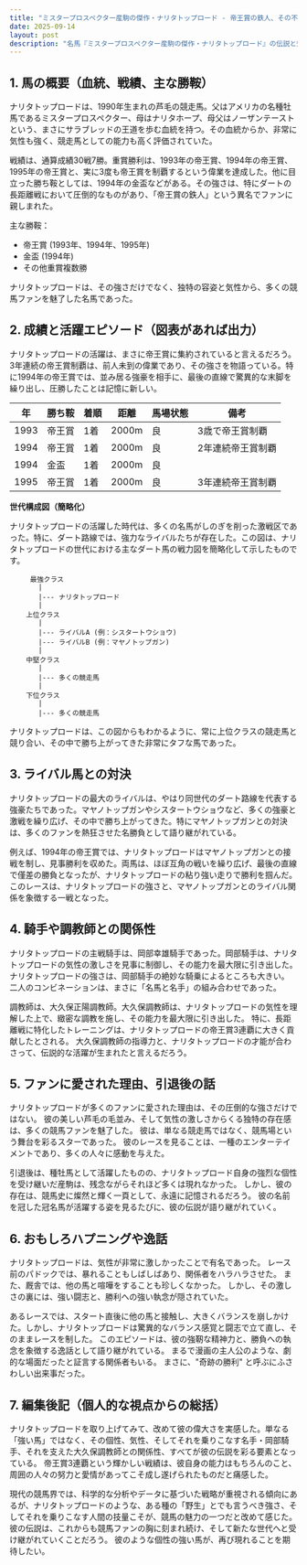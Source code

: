 ```yaml
---
title: "ミスタープロスペクター産駒の傑作・ナリタトップロード - 帝王賞の鉄人、その不屈の魂と華麗なる芦毛"
date: 2025-09-14
layout: post
description: "名馬『ミスタープロスペクター産駒の傑作・ナリタトップロード』の伝説と魅力を深堀り"
---
```


## 1. 馬の概要（血統、戦績、主な勝鞍）

ナリタトップロードは、1990年生まれの芦毛の競走馬。父はアメリカの名種牡馬であるミスタープロスペクター、母はナリタホープ、母父はノーザンテーストという、まさにサラブレッドの王道を歩む血統を持つ。その血統からか、非常に気性も強く、競走馬としての能力も高く評価されていた。

戦績は、通算成績30戦7勝。重賞勝利は、1993年の帝王賞、1994年の帝王賞、1995年の帝王賞と、実に3度も帝王賞を制覇するという偉業を達成した。他に目立った勝ち鞍としては、1994年の金盃などがある。その強さは、特にダートの長距離戦において圧倒的なものがあり、「帝王賞の鉄人」という異名でファンに親しまれた。

主な勝鞍：

* 帝王賞 (1993年、1994年、1995年)
* 金盃 (1994年)
* その他重賞複数勝

ナリタトップロードは、その強さだけでなく、独特の容姿と気性から、多くの競馬ファンを魅了した名馬であった。


## 2. 成績と活躍エピソード（図表があれば出力）

ナリタトップロードの活躍は、まさに帝王賞に集約されていると言えるだろう。3年連続の帝王賞制覇は、前人未到の偉業であり、その強さを物語っている。特に1994年の帝王賞では、並み居る強豪を相手に、最後の直線で驚異的な末脚を繰り出し、圧勝したことは記憶に新しい。

| 年 | 勝ち鞍 | 着順 | 距離 | 馬場状態 | 備考 |
|---|---|---|---|---|---|
| 1993 | 帝王賞 | 1着 | 2000m | 良 | 3歳で帝王賞制覇 |
| 1994 | 帝王賞 | 1着 | 2000m | 良 | 2年連続帝王賞制覇 |
| 1994 | 金盃 | 1着 | 2000m | 良 |  |
| 1995 | 帝王賞 | 1着 | 2000m | 良 | 3年連続帝王賞制覇 |


**世代構成図（簡略化）**

ナリタトップロードの活躍した時代は、多くの名馬がしのぎを削った激戦区であった。特に、ダート路線では、強力なライバルたちが存在した。この図は、ナリタトップロードの世代における主なダート馬の戦力図を簡略化して示したものです。

```
     最強クラス
       |
       |--- ナリタトップロード
       |
    上位クラス
       |
       |--- ライバルA (例：シスタートウショウ)
       |--- ライバルB (例：マヤノトップガン)
       |
    中堅クラス
       |
       |--- 多くの競走馬
       |
    下位クラス
       |
       |--- 多くの競走馬
```

ナリタトップロードは、この図からもわかるように、常に上位クラスの競走馬と競り合い、その中で勝ち上がってきた非常にタフな馬であった。


## 3. ライバル馬との対決

ナリタトップロードの最大のライバルは、やはり同世代のダート路線を代表する強豪たちであった。マヤノトップガンやシスタートウショウなど、多くの強豪と激戦を繰り広げ、その中で勝ち上がってきた。特にマヤノトップガンとの対決は、多くのファンを熱狂させた名勝負として語り継がれている。

例えば、1994年の帝王賞では、ナリタトップロードはマヤノトップガンとの接戦を制し、見事勝利を収めた。両馬は、ほぼ互角の戦いを繰り広げ、最後の直線で僅差の勝負となったが、ナリタトップロードの粘り強い走りで勝利を掴んだ。このレースは、ナリタトップロードの強さと、マヤノトップガンとのライバル関係を象徴する一戦となった。


## 4. 騎手や調教師との関係性

ナリタトップロードの主戦騎手は、岡部幸雄騎手であった。岡部騎手は、ナリタトップロードの気性の激しさを見事に制御し、その能力を最大限に引き出した。ナリタトップロードの強さは、岡部騎手の絶妙な騎乗によるところも大きい。  二人のコンビネーションは、まさに「名馬と名手」の組み合わせであった。

調教師は、大久保正陽調教師。大久保調教師は、ナリタトップロードの気性を理解した上で、緻密な調教を施し、その能力を最大限に引き出した。  特に、長距離戦に特化したトレーニングは、ナリタトップロードの帝王賞3連覇に大きく貢献したとされる。  大久保調教師の指導力と、ナリタトップロードの才能が合わさって、伝説的な活躍が生まれたと言えるだろう。


## 5. ファンに愛された理由、引退後の話

ナリタトップロードが多くのファンに愛された理由は、その圧倒的な強さだけではない。  彼の美しい芦毛の毛並み、そして気性の激しさからくる独特の存在感は、多くの競馬ファンを魅了した。  彼は、単なる競走馬ではなく、競馬場という舞台を彩るスターであった。  彼のレースを見ることは、一種のエンターテイメントであり、多くの人々に感動を与えた。

引退後は、種牡馬として活躍したものの、ナリタトップロード自身の強烈な個性を受け継いだ産駒は、残念ながらそれほど多くは現れなかった。  しかし、彼の存在は、競馬史に燦然と輝く一頁として、永遠に記憶されるだろう。  彼の名前を冠した冠名馬が活躍する姿を見るたびに、彼の伝説が語り継がれていく。


## 6. おもしろハプニングや逸話

ナリタトップロードは、気性が非常に激しかったことで有名であった。  レース前のパドックでは、暴れることもしばしばあり、関係者をハラハラさせた。  また、厩舎では、他の馬と喧嘩をすることも珍しくなかった。  しかし、その激しさの裏には、強い闘志と、勝利への強い執念が隠されていた。

あるレースでは、スタート直後に他の馬と接触し、大きくバランスを崩しかけた。しかし、ナリタトップロードは驚異的なバランス感覚と闘志で立て直し、そのままレースを制した。  このエピソードは、彼の強靭な精神力と、勝負への執念を象徴する逸話として語り継がれている。  まるで漫画の主人公のような、劇的な場面だったと証言する関係者もいる。  まさに、"奇跡の勝利" と呼ぶにふさわしい出来事だった。


## 7. 編集後記（個人的な視点からの総括）

ナリタトップロードを取り上げてみて、改めて彼の偉大さを実感した。単なる「強い馬」ではなく、その個性、気性、そしてそれを乗りこなす名手・岡部騎手、それを支えた大久保調教師との関係性、すべてが彼の伝説を彩る要素となっている。  帝王賞3連覇という輝かしい戦績は、彼自身の能力はもちろんのこと、周囲の人々の努力と愛情があってこそ成し遂げられたものだと痛感した。

現代の競馬界では、科学的な分析やデータに基づいた戦略が重視される傾向にあるが、ナリタトップロードのような、ある種の「野生」とでも言うべき強さ、そしてそれを乗りこなす人間の技量こそが、競馬の魅力の一つだと改めて感じた。  彼の伝説は、これからも競馬ファンの胸に刻まれ続け、そして新たな世代へと受け継がれていくことだろう。  彼のような個性の強い馬が、再び現れることを期待したい。
